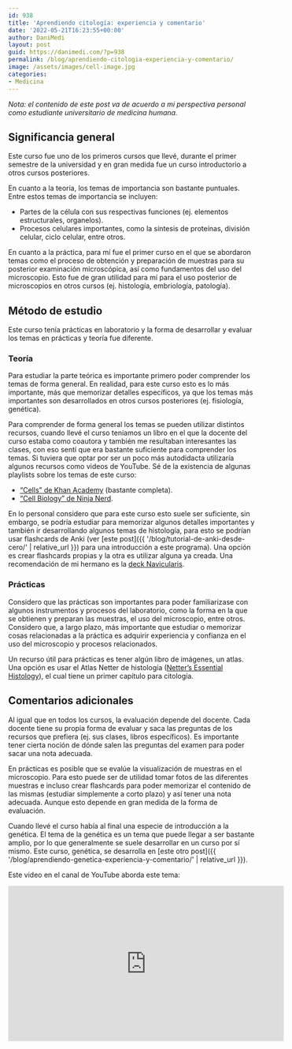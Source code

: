 ```yaml
---
id: 938
title: 'Aprendiendo citología: experiencia y comentario'
date: '2022-05-21T16:23:55+00:00'
author: DaniMedi
layout: post
guid: https://danimedi.com/?p=938
permalink: /blog/aprendiendo-citologia-experiencia-y-comentario/
image: /assets/images/cell-image.jpg
categories:
- Medicina
---
```


*Nota: el contenido de este post va de acuerdo a mi perspectiva personal como estudiante universitario de medicina humana.*

## Significancia general

Este curso fue uno de los primeros cursos que llevé, durante el primer semestre de la universidad y en gran medida fue un curso introductorio a otros cursos posteriores.

En cuanto a la teoría, los temas de importancia son bastante puntuales. Entre estos temas de importancia se incluyen:

- Partes de la célula con sus respectivas funciones (ej. elementos estructurales, organelos).
- Procesos celulares importantes, como la síntesis de proteínas, división celular, ciclo celular, entre otros.

En cuanto a la práctica, para mí fue el primer curso en el que se abordaron temas como el proceso de obtención y preparación de muestras para su posterior examinación microscópica, así como fundamentos del uso del microscopio. Esto fue de gran utilidad para mí para el uso posterior de microscopios en otros cursos (ej. histología, embriología, patología).

## Método de estudio

Este curso tenía prácticas en laboratorio y la forma de desarrollar y evaluar los temas en prácticas y teoría fue diferente.

### Teoría

Para estudiar la parte teórica es importante primero poder comprender los temas de forma general. En realidad, para este curso esto es lo más importante, más que memorizar detalles específicos, ya que los temas más importantes son desarrollados en otros cursos posteriores (ej. fisiología, genética).

Para comprender de forma general los temas se pueden utilizar distintos recursos, cuando llevé el curso teníamos un libro en el que la docente del curso estaba como coautora y también me resultaban interesantes las clases, con eso sentí que era bastante suficiente para comprender los temas. Si tuviera que optar por ser un poco más autodidacta utilizaría algunos recursos como videos de YouTube. Sé de la existencia de algunas playlists sobre los temas de este curso:

- [“Cells” de Khan Academy](https://www.youtube.com/playlist?list=PL1O_shUH1zgX79aV-t8UiEfZyU6GE_Wvv) (bastante completa).
- [“Cell Biology” de Ninja Nerd](https://www.youtube.com/playlist?list=PLTF9h-T1TcJi_1FdKlH4dbf_3uI4wuT99).

En lo personal considero que para este curso esto suele ser suficiente, sin embargo, se podría estudiar para memorizar algunos detalles importantes y también ir desarrollando algunos temas de histología, para esto se podrían usar flashcards de Anki (ver [este post]({{ '/blog/tutorial-de-anki-desde-cero/' | relative_url }}) para una introducción a este programa). Una opción es crear flashcards propias y la otra es utilizar alguna ya creada. Una recomendación de mi hermano es la [deck Navicularis](https://www.reddit.com/r/medicalschoolanki/comments/beg21n/navis_histology/).

### Prácticas

Considero que las prácticas son importantes para poder familiarizase con algunos instrumentos y procesos del laboratorio, como la forma en la que se obtienen y preparan las muestras, el uso del microscopio, entre otros. Considero que, a largo plazo, más importante que estudiar o memorizar cosas relacionadas a la práctica es adquirir experiencia y confianza en el uso del microscopio y procesos relacionados.

Un recurso útil para prácticas es tener algún libro de imágenes, un atlas. Una opción es usar el Atlas Netter de histología ([Netter’s Essential Histology](https://www.elsevier.com/books/netters-essential-histology/ovalle/978-0-323-69464-3)), el cual tiene un primer capítulo para citología.

## Comentarios adicionales

Al igual que en todos los cursos, la evaluación depende del docente. Cada docente tiene su propia forma de evaluar y saca las preguntas de los recursos que prefiera (ej. sus clases, libros específicos). Es importante tener cierta noción de dónde salen las preguntas del examen para poder sacar una nota adecuada.

En prácticas es posible que se evalúe la visualización de muestras en el microscopio. Para esto puede ser de utilidad tomar fotos de las diferentes muestras e incluso crear flashcards para poder memorizar el contenido de las mismas (estudiar simplemente a corto plazo) y así tener una nota adecuada. Aunque esto depende en gran medida de la forma de evaluación.

Cuando llevé el curso había al final una especie de introducción a la genética. El tema de la genética es un tema que puede llegar a ser bastante amplio, por lo que generalmente se suele desarrollar en un curso por sí mismo. Este curso, genética, se desarrolla en [este otro post]({{ '/blog/aprendiendo-genetica-experiencia-y-comentario/' | relative_url }}).

Este video en el canal de YouTube aborda este tema:

<iframe width="560" height="315" src="https://www.youtube.com/embed/OqlM-QAS6MQ?si=KmqLLa8_BcHdzPoy" title="YouTube video player" frameborder="0" allow="accelerometer; autoplay; clipboard-write; encrypted-media; gyroscope; picture-in-picture; web-share" referrerpolicy="strict-origin-when-cross-origin" allowfullscreen></iframe>
